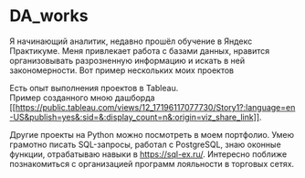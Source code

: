 # DA_works
Я начинающий аналитик, недавно прошёл обучение в Яндекс Практикуме. Меня привлекает работа с базами данных, нравится организовывать разрозненную информацию и искать в ней закономерности. 
Вот пример нескольких моих проектов             

Есть опыт выполнения проектов в Tableau.       
Пример созданного мною дашборда [[https://public.tableau.com/views/12_17196117077730/Story1?:language=en-US&publish=yes&:sid=&:display_count=n&:origin=viz_share_link]].       

Другие проекты на Python можно посмотреть в моем портфолио. Умею грамотно писать SQL-запросы, работал с PostgreSQL, знаю оконные функции, отрабатываю навыки в https://sql-ex.ru/. Интересно поближе познакомиться с организацией программ лояльности в торговых сетях.
